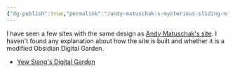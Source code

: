 ```yaml
---
{"dg-publish":true,"permalink":"/andy-matuschak-s-mysterious-sliding-notes-system/","noteIcon":"2","created":"","updated":""}
---
```


I have seen a few sites with the same design as [Andy Matuschak's site](https://notes.andymatuschak.org/About_these_notes). I haven't found any explanation about how the site is built and whether it is a modified Obsidian Digital Garden.
- [Yew Siang's Digital Garden](https://yewsiang.com/0.+About/0.+Welcome+to+my+Digital+Garden)